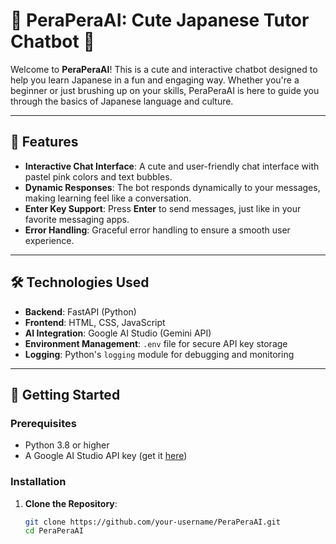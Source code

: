 # 🌸 PeraPeraAI: Cute Japanese Tutor Chatbot 🌸

Welcome to **PeraPeraAI**! This is a cute and interactive chatbot designed to help you learn Japanese in a fun and engaging way. Whether you're a beginner or just brushing up on your skills, PeraPeraAI is here to guide you through the basics of Japanese language and culture.

---

## 🎀 Features

- **Interactive Chat Interface**: A cute and user-friendly chat interface with pastel pink colors and text bubbles.
- **Dynamic Responses**: The bot responds dynamically to your messages, making learning feel like a conversation.
- **Enter Key Support**: Press **Enter** to send messages, just like in your favorite messaging apps.
- **Error Handling**: Graceful error handling to ensure a smooth user experience.

---

## 🛠️ Technologies Used

- **Backend**: FastAPI (Python)
- **Frontend**: HTML, CSS, JavaScript
- **AI Integration**: Google AI Studio (Gemini API)
- **Environment Management**: `.env` file for secure API key storage
- **Logging**: Python's `logging` module for debugging and monitoring

---

## 🚀 Getting Started

### Prerequisites

- Python 3.8 or higher
- A Google AI Studio API key (get it [here](https://aistudio.google.com/))

### Installation

1. **Clone the Repository**:
   ```bash
   git clone https://github.com/your-username/PeraPeraAI.git
   cd PeraPeraAI
